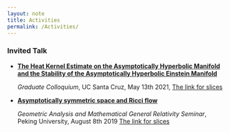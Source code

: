 ```yaml
---
layout: note
title: Activities
permalink: /Activities/
---
```


### Invited Talk

- <a href="https://www.math.ucsc.edu/seminars/grad-colloquium/index.html#may13"><strong>The Heat Kernel Estimate on the Asymptotically Hyperbolic Manifold and the Stability of the Asymptotically Hyperbolic Einstein Manifold</strong></a> 

  *Graduate Colloquium*, UC Santa Cruz, May 13th 2021, <a href="https://universe1991.github.io/yufeishan.github.io/assets/The_asymptotically_hyperbolic_manifolds_and_the_heat_kernel_estimate.pdf">The link for slices</a>

- <a href="https://www.math.pku.edu.cn/kxyj/xsbg/tlb/geometric/100057.htm"><strong>Asymptotically symmetric space and Ricci flow</strong></a> 

  *Geometric Analysis and Mathematical General Relativity Seminar*, Peking University, August 8th 2019 <a href="https://universe1991.github.io/yufeishan.github.io/assets/Asymptotically%20symmetric%20manifolds%20and%20Ricci%20flow.pdf">The link for slices</a>

